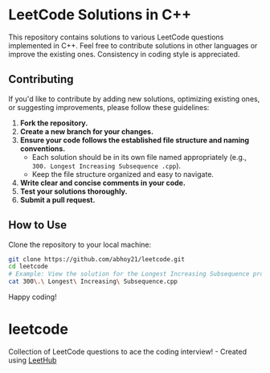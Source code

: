 # LeetCode Solutions in C++

This repository contains solutions to various LeetCode questions implemented in C++. Feel free to contribute solutions in other languages or improve the existing ones. Consistency in coding style is appreciated.

## Contributing

If you'd like to contribute by adding new solutions, optimizing existing ones, or suggesting improvements, please follow these guidelines:

1. **Fork the repository.**
2. **Create a new branch for your changes.**
3. **Ensure your code follows the established file structure and naming conventions.**
   - Each solution should be in its own file named appropriately (e.g., `300. Longest Increasing Subsequence
.cpp`).
   - Keep the file structure organized and easy to navigate.
4. **Write clear and concise comments in your code.**
5. **Test your solutions thoroughly.**
6. **Submit a pull request.**

## How to Use

Clone the repository to your local machine:

```bash
git clone https://github.com/abhoy21/leetcode.git
cd leetcode
# Example: View the solution for the Longest Increasing Subsequence problem
cat 300\.\ Longest\ Increasing\ Subsequence.cpp
```

Happy coding!


# leetcode
Collection of LeetCode questions to ace the coding interview! - Created using [LeetHub](https://github.com/QasimWani/LeetHub)
